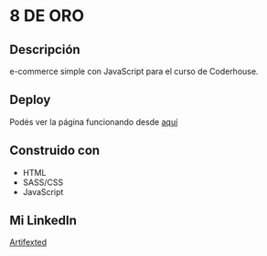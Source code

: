 # 8 DE ORO #

## Descripción ##
e-commerce simple con JavaScript para el curso de Coderhouse.

## Deploy ##
Podés ver la página funcionando desde [aquí](https://aguslu0.github.io/8deoro/)

## Construido con ##
* HTML
* SASS/CSS
* JavaScript

## Mi LinkedIn ##
[Artifexted](https://www.linkedin.com/in/artifexted/)